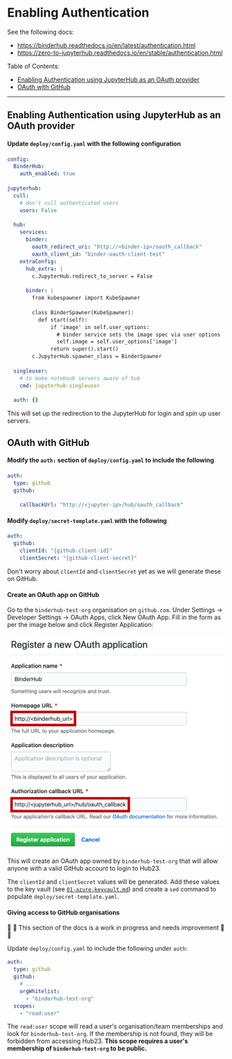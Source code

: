 # Enabling Authentication

See the following docs:

- <https://binderhub.readthedocs.io/en/latest/authentication.html>
- <https://zero-to-jupyterhub.readthedocs.io/en/stable/authentication.html>

Table of Contents:

- [Enabling Authentication using JupyterHub as an OAuth provider](#enabling-authentication-using-jupyterhub-as-an-oauth-provider)
- [OAuth with GitHub](#oauth-with-github)

---

## Enabling Authentication using JupyterHub as an OAuth provider

#### Update `deploy/config.yaml` with the following configuration

```yaml
config:
  BinderHub:
    auth_enabled: true

jupyterhub:
  cull:
    # don't cull authenticated users
    users: False

  hub:
    services:
      binder:
        oauth_redirect_uri: "http://<binder-ip>/oauth_callback"
        oauth_client_id: "binder-oauth-client-test"
    extraConfig:
      hub_extra: |
        c.JupyterHub.redirect_to_server = False

      binder: |
        from kubespawner import KubeSpawner

        class BinderSpawner(KubeSpawner):
          def start(self):
              if 'image' in self.user_options:
                # binder service sets the image spec via user options
                self.image = self.user_options['image']
              return super().start()
        c.JupyterHub.spawner_class = BinderSpawner

  singleuser:
    # to make notebook servers aware of hub
    cmd: jupyterhub-singleuser

  auth: {}
```

This will set up the redirection to the JupyterHub for login and spin up user servers.

## OAuth with GitHub

#### Modify the `auth:` section of `deploy/config.yaml` to include the following

```yaml
auth:
  type: github
  github:

    callbackUrl: "http://<jupyter-ip>/hub/oauth_callback"
```

#### Modify `deploy/secret-template.yaml` with the following

```yaml
auth:
  github:
    clientId: "{github-client-id}"
    clientSecret: "{github-client-secret}"
```

Don't worry about `clientId` and `clientSecret` yet as we will generate these on GitHub.

#### Create an OAuth app on GitHub

Go to the `binderhub-test-org` organisation on `github.com`.
Under Settings -> Developer Settings -> OAuth Apps, click New OAuth App.
Fill in the form as per the image below and click Register Application:

![github_oauth_setup](figures/github_oauth_setup.png)

This will create an OAuth app owned by `binderhub-test-org` that will allow anyone with a valid GitHub account to login to Hub23.

The `clientId` and `clientSecret` values will be generated.
Add these values to the key vault (see [`01-azure-keyvault.md`](01-azure-keyvault.md)) and create a `sed` command to populate `deploy/secret-template.yaml`.

#### Giving access to GitHub organisations

:construction: :construction: This section of the docs is a work in progress and needs improvement :construction: :construction:

Update `deploy/config.yaml` to include the following under `auth`:

```yaml
auth:
  type: github
  github:
    # ...
    orgWhitelist:
      - "binderhub-test-org"
  scopes:
    - "read:user"
```

The `read:user` scope will read a user's organisation/team memberships and look for `binderhub-test-org`.
If the membership is not found, they will be forbidden from accessing Hub23.
**This scope requires a user's membership of `binderhub-test-org` to be public.**
